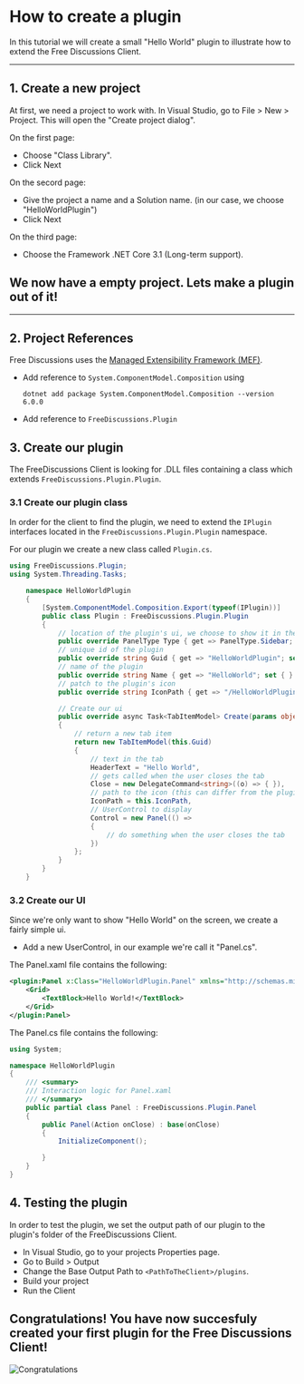 # How to create a plugin

In this tutorial we will create a small "Hello World" plugin to illustrate how to extend the Free Discussions Client.

---

## 1. Create a new project

At first, we need a project to work with.
In Visual Studio, go to File > New > Project. This will open the "Create project dialog".

On the first page:

- Choose "Class Library".
- Click Next

On the secord page:

- Give the project a name and a Solution name. (in our case, we choose "HelloWorldPlugin")
- Click Next

On the third page:

- Choose the Framework .NET Core 3.1 (Long-term support).

## We now have a empty project. Lets make a plugin out of it!

---

## 2. Project References

Free Discussions uses the [Managed Extensibility Framework (MEF)](https://docs.microsoft.com/en-US/dotnet/framework/mef/).

- Add reference to `System.ComponentModel.Composition` using

  `dotnet add package System.ComponentModel.Composition --version 6.0.0`

- Add reference to `FreeDiscussions.Plugin`

## 3. Create our plugin

The FreeDiscussions Client is looking for .DLL files containing a class which extends `FreeDiscussions.Plugin.Plugin`.

### 3.1 Create our plugin class

In order for the client to find the plugin, we need to extend the `IPlugin` interfaces located in the `FreeDiscussions.Plugin.Plugin` namespace.

For our plugin we create a new class called `Plugin.cs`.

```csharp
using FreeDiscussions.Plugin;
using System.Threading.Tasks;

    namespace HelloWorldPlugin
    {
		[System.ComponentModel.Composition.Export(typeof(IPlugin))]
		public class Plugin : FreeDiscussions.Plugin.Plugin
		{
			// location of the plugin's ui, we choose to show it in the sidebar
			public override PanelType Type { get => PanelType.Sidebar; set { } }
			// unique id of the plugin
			public override string Guid { get => "HelloWorldPlugin"; set { } }
			// name of the plugin
			public override string Name { get => "HelloWorld"; set { } }
			// patch to the plugin's icon
			public override string IconPath { get => "/HelloWorldPlugin;component/Resources/icon.svg"; set { } }

			// Create our ui
			public override async Task<TabItemModel> Create(params object[] args)
			{
				// return a new tab item
				return new TabItemModel(this.Guid)
				{
					// text in the tab
					HeaderText = "Hello World",
					// gets called when the user closes the tab
					Close = new DelegateCommand<string>((o) => { }),
					// path to the icon (this can differ from the plugin's icon)
					IconPath = this.IconPath,
					// UserControl to display
					Control = new Panel(() =>
					{
						// do something when the user closes the tab
					})
				};
			}
		}
	}
```

### 3.2 Create our UI

Since we're only want to show "Hello World" on the screen, we create a fairly simple ui.

- Add a new UserControl, in our example we're call it "Panel.cs".

The Panel.xaml file contains the following:

```xml
<plugin:Panel x:Class="HelloWorldPlugin.Panel" xmlns="http://schemas.microsoft.com/winfx/2006/xaml/presentation" xmlns:x="http://schemas.microsoft.com/winfx/2006/xaml" xmlns:mc="http://schemas.openxmlformats.org/markup-compatibility/2006" xmlns:d="http://schemas.microsoft.com/expression/blend/2008" xmlns:plugin="clr-namespace:FreeDiscussions.Plugin;assembly=FreeDiscussions.Plugin" mc:Ignorable="d" d:DesignHeight="450" d:DesignWidth="800">
    <Grid>
        <TextBlock>Hello World!</TextBlock>
    </Grid>
</plugin:Panel>
```

The Panel.cs file contains the following:

```csharp
using System;

namespace HelloWorldPlugin
{
	/// <summary>
	/// Interaction logic for Panel.xaml
	/// </summary>
	public partial class Panel : FreeDiscussions.Plugin.Panel
	{
		public Panel(Action onClose) : base(onClose)
		{
			InitializeComponent();

		}
	}
}
```

## 4. Testing the plugin

In order to test the plugin, we set the output path of our plugin to the plugin's folder of the FreeDiscussions Client.

- In Visual Studio, go to your projects Properties page.
- Go to Build > Output
- Change the Base Output Path to `<PathToTheClient>/plugins`.
- Build your project
- Run the Client

## Congratulations! You have now succesfuly created your first plugin for the Free Discussions Client!

![Congratulations](https://media3.giphy.com/media/mGK1g88HZRa2FlKGbz/giphy.gif?cid=790b761179ba0375102e188cbbb3a95b6fa09e231a05b39a&rid=giphy.gif&ct=g)

